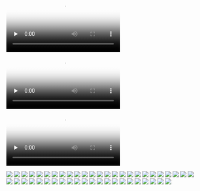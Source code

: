 <video id="video" controls="" preload="none" poster="作者(图片地址)">
    <source id="mp4" src="./imgs/1.mp4" type="video/mp4">
</video>

<video id="video" controls="" preload="none" poster="作者(图片地址)">
    <source id="mp4" src="./imgs/2.mp4" type="video/mp4">
</video>

<video id="video" controls="" preload="none" poster="作者(图片地址)">
    <source id="mp4" src="./imgs/3.mp4" type="video/mp4">
</video>

![](./imgs/1.jpg)
![](./imgs/2.jpg)
![](./imgs/3.jpg)
![](./imgs/4.jpg)
![](./imgs/5.jpg)
![](./imgs/6.jpg)
![](./imgs/7.jpg)
![](./imgs/8.jpg)
![](./imgs/9.jpg)
![](./imgs/10.jpg)
![](./imgs/11.jpg)
![](./imgs/12.jpg)
![](./imgs/13.jpg)
![](./imgs/14.jpg)
![](./imgs/15.jpg)
![](./imgs/16.jpg)
![](./imgs/17.jpg)
![](./imgs/18.jpg)
![](./imgs/19.jpg)
![](./imgs/20.jpg)
![](./imgs/21.jpg)
![](./imgs/22.jpg)
![](./imgs/23.jpg)
![](./imgs/24.jpg)
![](./imgs/25.jpg)
![](./imgs/26.jpg)
![](./imgs/27.jpg)
![](./imgs/28.jpg)
![](./imgs/29.jpg)
![](./imgs/30.jpg)
![](./imgs/31.jpg)
![](./imgs/32.jpg)
![](./imgs/33.jpg)
![](./imgs/34.jpg)
![](./imgs/35.jpg)
![](./imgs/36.jpg)
![](./imgs/37.jpg)
![](./imgs/38.jpg)
![](./imgs/39.jpg)
![](./imgs/40.jpg)
![](./imgs/41.jpg)
![](./imgs/42.jpg)
![](./imgs/43.jpg)
![](./imgs/44.jpg)
![](./imgs/45.jpg)
![](./imgs/46.jpg)
![](./imgs/47.jpg)
